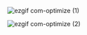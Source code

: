 ![ezgif com-optimize (1)](https://github.com/web-god/paint-dripping-animation/assets/132649294/1080a615-75e8-4b7a-8353-d9d9493b8a66)

![ezgif com-optimize (2)](https://github.com/web-god/paint-dripping-animation/assets/132649294/0c285621-e779-434a-bf91-bbad9f6f90b7)
